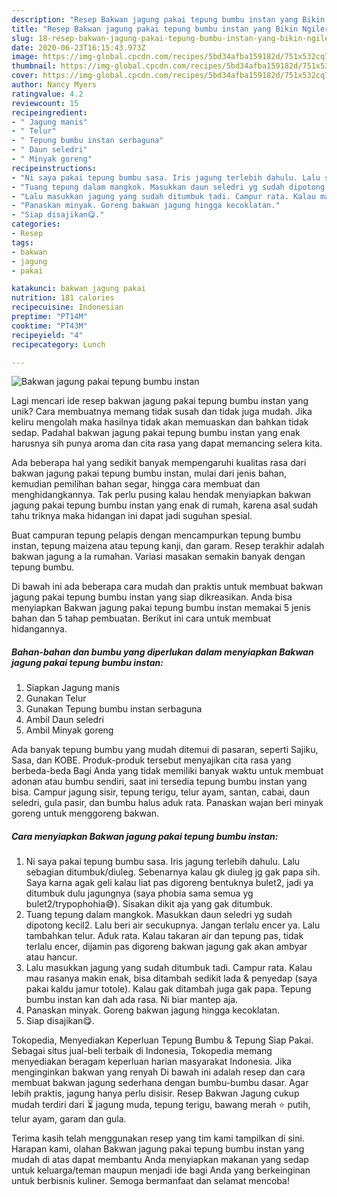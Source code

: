 ```yaml
---
description: "Resep Bakwan jagung pakai tepung bumbu instan yang Bikin Ngiler"
title: "Resep Bakwan jagung pakai tepung bumbu instan yang Bikin Ngiler"
slug: 18-resep-bakwan-jagung-pakai-tepung-bumbu-instan-yang-bikin-ngiler
date: 2020-06-23T16:15:43.973Z
image: https://img-global.cpcdn.com/recipes/5bd34afba159182d/751x532cq70/bakwan-jagung-pakai-tepung-bumbu-instan-foto-resep-utama.jpg
thumbnail: https://img-global.cpcdn.com/recipes/5bd34afba159182d/751x532cq70/bakwan-jagung-pakai-tepung-bumbu-instan-foto-resep-utama.jpg
cover: https://img-global.cpcdn.com/recipes/5bd34afba159182d/751x532cq70/bakwan-jagung-pakai-tepung-bumbu-instan-foto-resep-utama.jpg
author: Nancy Myers
ratingvalue: 4.2
reviewcount: 15
recipeingredient:
- " Jagung manis"
- " Telur"
- " Tepung bumbu instan serbaguna"
- " Daun seledri"
- " Minyak goreng"
recipeinstructions:
- "Ni saya pakai tepung bumbu sasa. Iris jagung terlebih dahulu. Lalu sebagian ditumbuk/diuleg. Sebenarnya kalau gk diuleg jg gak papa sih. Saya karna agak geli kalau liat pas digoreng bentuknya bulet2, jadi ya ditumbuk dulu jagungnya (saya phobia sama semua yg bulet2/trypophohia😅). Sisakan dikit aja yang gak ditumbuk."
- "Tuang tepung dalam mangkok. Masukkan daun seledri yg sudah dipotong kecil2. Lalu beri air secukupnya. Jangan terlalu encer ya. Lalu tambahkan telur. Aduk rata. Kalau takaran air dan tepung pas, tidak terlalu encer, dijamin pas digoreng bakwan jagung gak akan ambyar atau hancur."
- "Lalu masukkan jagung yang sudah ditumbuk tadi. Campur rata. Kalau mau rasanya makin enak, bisa ditambah sedikit lada &amp; penyedap (saya pakai kaldu jamur totole). Kalau gak ditambah juga gak papa. Tepung bumbu instan kan dah ada rasa. Ni biar mantep aja."
- "Panaskan minyak. Goreng bakwan jagung hingga kecoklatan."
- "Siap disajikan😋."
categories:
- Resep
tags:
- bakwan
- jagung
- pakai

katakunci: bakwan jagung pakai 
nutrition: 181 calories
recipecuisine: Indonesian
preptime: "PT14M"
cooktime: "PT43M"
recipeyield: "4"
recipecategory: Lunch

---
```



![Bakwan jagung pakai tepung bumbu instan](https://img-global.cpcdn.com/recipes/5bd34afba159182d/751x532cq70/bakwan-jagung-pakai-tepung-bumbu-instan-foto-resep-utama.jpg)

Lagi mencari ide resep bakwan jagung pakai tepung bumbu instan yang unik? Cara membuatnya memang tidak susah dan tidak juga mudah. Jika keliru mengolah maka hasilnya tidak akan memuaskan dan bahkan tidak sedap. Padahal bakwan jagung pakai tepung bumbu instan yang enak harusnya sih punya aroma dan cita rasa yang dapat memancing selera kita.

Ada beberapa hal yang sedikit banyak mempengaruhi kualitas rasa dari bakwan jagung pakai tepung bumbu instan, mulai dari jenis bahan, kemudian pemilihan bahan segar, hingga cara membuat dan menghidangkannya. Tak perlu pusing kalau hendak menyiapkan bakwan jagung pakai tepung bumbu instan yang enak di rumah, karena asal sudah tahu triknya maka hidangan ini dapat jadi suguhan spesial.

Buat campuran tepung pelapis dengan mencampurkan tepung bumbu instan, tepung maizena atau tepung kanji, dan garam. Resep terakhir adalah bakwan jagung a la rumahan. Variasi masakan semakin banyak dengan tepung bumbu.


Di bawah ini ada beberapa cara mudah dan praktis untuk membuat bakwan jagung pakai tepung bumbu instan yang siap dikreasikan. Anda bisa menyiapkan Bakwan jagung pakai tepung bumbu instan memakai 5 jenis bahan dan 5 tahap pembuatan. Berikut ini cara untuk membuat hidangannya.

<!--inarticleads1-->

##### Bahan-bahan dan bumbu yang diperlukan dalam menyiapkan Bakwan jagung pakai tepung bumbu instan:

1. Siapkan  Jagung manis
1. Gunakan  Telur
1. Gunakan  Tepung bumbu instan serbaguna
1. Ambil  Daun seledri
1. Ambil  Minyak goreng


Ada banyak tepung bumbu yang mudah ditemui di pasaran, seperti Sajiku, Sasa, dan KOBE. Produk-produk tersebut menyajikan cita rasa yang berbeda-beda Bagi Anda yang tidak memiliki banyak waktu untuk membuat adonan atau bumbu sendiri, saat ini tersedia tepung bumbu instan yang bisa. Campur jagung sisir, tepung terigu, telur ayam, santan, cabai, daun seledri, gula pasir, dan bumbu halus aduk rata. Panaskan wajan beri minyak goreng untuk menggoreng bakwan. 

<!--inarticleads2-->

##### Cara menyiapkan Bakwan jagung pakai tepung bumbu instan:

1. Ni saya pakai tepung bumbu sasa. Iris jagung terlebih dahulu. Lalu sebagian ditumbuk/diuleg. Sebenarnya kalau gk diuleg jg gak papa sih. Saya karna agak geli kalau liat pas digoreng bentuknya bulet2, jadi ya ditumbuk dulu jagungnya (saya phobia sama semua yg bulet2/trypophohia😅). Sisakan dikit aja yang gak ditumbuk.
1. Tuang tepung dalam mangkok. Masukkan daun seledri yg sudah dipotong kecil2. Lalu beri air secukupnya. Jangan terlalu encer ya. Lalu tambahkan telur. Aduk rata. Kalau takaran air dan tepung pas, tidak terlalu encer, dijamin pas digoreng bakwan jagung gak akan ambyar atau hancur.
1. Lalu masukkan jagung yang sudah ditumbuk tadi. Campur rata. Kalau mau rasanya makin enak, bisa ditambah sedikit lada &amp; penyedap (saya pakai kaldu jamur totole). Kalau gak ditambah juga gak papa. Tepung bumbu instan kan dah ada rasa. Ni biar mantep aja.
1. Panaskan minyak. Goreng bakwan jagung hingga kecoklatan.
1. Siap disajikan😋.


Tokopedia, Menyediakan Keperluan Tepung Bumbu &amp; Tepung Siap Pakai. Sebagai situs jual-beli terbaik di Indonesia, Tokopedia memang menyediakan beragam keperluan harian masyarakat Indonesia. Jika menginginkan bakwan yang renyah Di bawah ini adalah resep dan cara membuat bakwan jagung sederhana dengan bumbu-bumbu dasar. Agar lebih praktis, jagung hanya perlu disisir. Resep Bakwan Jagung cukup mudah terdiri dari ⏳ jagung muda, tepung terigu, bawang merah ⭐ putih, telur ayam, garam dan gula. 

Terima kasih telah menggunakan resep yang tim kami tampilkan di sini. Harapan kami, olahan Bakwan jagung pakai tepung bumbu instan yang mudah di atas dapat membantu Anda menyiapkan makanan yang sedap untuk keluarga/teman maupun menjadi ide bagi Anda yang berkeinginan untuk berbisnis kuliner. Semoga bermanfaat dan selamat mencoba!
